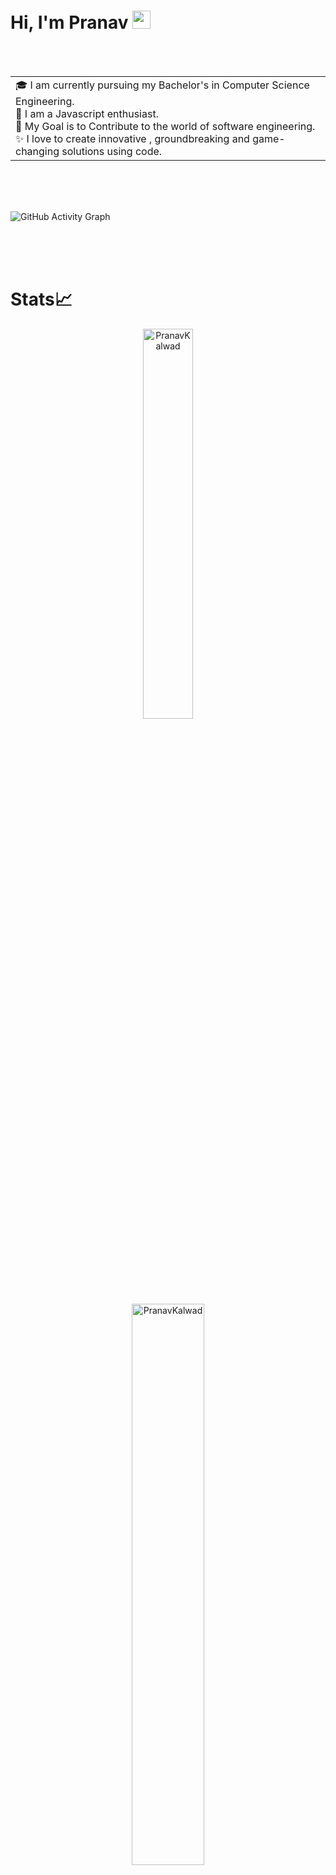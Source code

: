 # Hi, I'm Pranav <img src="https://github.com/TheDudeThatCode/TheDudeThatCode/blob/master/Assets/Hi.gif" width="29px">

<br/>
<br/>
<table>
<tr>
  <td valign="center">
    🎓 I am currently pursuing my Bachelor's in Computer Science Engineering.<br/>
    🌱 I am a Javascript enthusiast.<br/>
    🎯 My Goal is to Contribute to the world of software engineering.<br/>
    ✨ I love to create innovative , groundbreaking and game-changing solutions using code.<br/>
</tr>
</table>
<br/>
<br/>
<br/>

  
  ![GitHub Activity Graph](https://activity-graph.herokuapp.com/graph?username=PranavKalwad&theme=dracula&hide_border=true)
  
<br/>
<br/>
<br/>

# Stats📈
<p align="center"> <img width="40%" src="https://github-readme-stats.vercel.app/api/top-langs?username=PranavKalwad&show_icons=true&theme=dracula&title_color=ff8000&text_color=ffffff&bg_color=6a6a6a&locale=en&layout=compact&hide_border=true" alt="PranavKalwad" /><br/>  <img width="48%" src="https://github-readme-stats.vercel.app/api?username=PranavKalwad&show_icons=true&theme=dracula&title_color=ff8000&text_color=ffffff&bg_color=6a6a6a&locale=en&hide_border=true" alt="PranavKalwad" /><br/> <img width="48%" src="https://github-readme-streak-stats.herokuapp.com/?user=PranavKalwad&theme=highcontrast&hide_border=true" alt="PranavKalwad" /><br/> </p>

<br/>
<br/>
<br/>

# Technical Skills

![Express.js](https://img.shields.io/badge/express.js-%23404d59.svg?style=for-the-badge&logo=express&logoColor=%2361DAFB) ![NPM](https://img.shields.io/badge/NPM-%23000000.svg?style=for-the-badge&logo=npm&logoColor=white) ![NodeJS](https://img.shields.io/badge/node.js-6DA55F?style=for-the-badge&logo=node.js&logoColor=white) ![React](https://img.shields.io/badge/react-%2320232a.svg?style=for-the-badge&logo=react&logoColor=%2361DAFB) ![React Router](https://img.shields.io/badge/React_Router-CA4245?style=for-the-badge&logo=react-router&logoColor=white) ![Socket.io](https://img.shields.io/badge/Socket.io-black?style=for-the-badge&logo=socket.io&badgeColor=010101) ![Jupyter Notebook](https://img.shields.io/badge/jupyter-%23FA0F00.svg?style=for-the-badge&logo=jupyter&logoColor=white) ![Visual Studio](https://img.shields.io/badge/Visual%20Studio-5C2D91.svg?style=for-the-badge&logo=visual-studio&logoColor=white) ![C](https://img.shields.io/badge/c-%2300599C.svg?style=for-the-badge&logo=c&logoColor=white) ![C++](https://img.shields.io/badge/c++-%2300599C.svg?style=for-the-badge&logo=c%2B%2B&logoColor=white) 	![HTML5](https://img.shields.io/badge/html5-%23E34F26.svg?style=for-the-badge&logo=html5&logoColor=white) 	![CSS3](https://img.shields.io/badge/css3-%231572B6.svg?style=for-the-badge&logo=css3&logoColor=white) 	![JavaScript](https://img.shields.io/badge/javascript-%23323330.svg?style=for-the-badge&logo=javascript&logoColor=%23F7DF1E) ![Markdown](https://img.shields.io/badge/markdown-%23000000.svg?style=for-the-badge&logo=markdown&logoColor=white) ![Python](https://img.shields.io/badge/python-3670A0?style=for-the-badge&logo=python&logoColor=ffdd54) ![NumPy](https://img.shields.io/badge/numpy-%23013243.svg?style=for-the-badge&logo=numpy&logoColor=white) ![Pandas](https://img.shields.io/badge/pandas-%23150458.svg?style=for-the-badge&logo=pandas&logoColor=white) ![Linux](https://img.shields.io/badge/Linux-FCC624?style=for-the-badge&logo=linux&logoColor=black) ![Windows](https://img.shields.io/badge/Windows-0078D6?style=for-the-badge&logo=windows&logoColor=white) ![GitHub](https://img.shields.io/badge/github-%23121011.svg?style=for-the-badge&logo=github&logoColor=white) 

# Connect with Me

<a href="https://www.linkedin.com/in/Pranav Kalwad/"><img align="left" src="https://raw.githubusercontent.com/PranavKalwad/Pranav-Kalwad-Landing-Page/master/images/icon.svg" alt="icon | LinkedIn" width="21px"/></a>

<br/>
<br/>
<br/>















